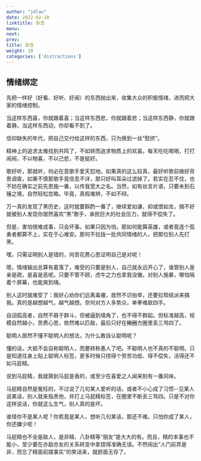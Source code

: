 ```yaml
---
author: "jdlau"
date: 2022-02-10
linktitle: 杂念
menu:
next:
prev:
title: 杂念
weight: 10
categories: ['distractions']
---
```


## 情绪绑定

先把一样好（好看、好听、好闻）的东西抛出来，收集大众的积极情绪，进而把大家的情绪控制。

当这样东西喜，你就跟着喜；当这样东西悲，你就跟着悲；当这样东西静，你就跟着静。当这样东西动，你却看不到了。

信仰缺失的年代，把自己交付给这样的东西，只为换到一丝“慰挤”。

精神上的追求太难找到共鸣了，不如转而追求物质上的欢喜。每天吃吃喝喝，打打闹闹，不以物喜，不以己悲，不是挺好。

歌好听，那就听，何必在意歌手爱天怼地。如果真的这么较真，最好听歌前做好背景调查，如果不慎那歌手竟信息不详，那只好叫耳朵过滤掉了。若实在忍不住，也不妨在确实之前先恩施一番，以传我宽大之名。当然，如有丝言片语，只要未到石锤之境，自然轻松忽略。毕竟，真假难辨，不如不辩。

万一真的发现了黑历史，这时就要斟酌一番了，继续爱如谦，抑或恨如龙，搞不好就被别人发现你居然喜欢“黑”歌手，承担巨大的社会压力，就得不偿失了。

但是，害怕很难成事，只会坏事。如果只因为怕，那如何能算英雄，或者竟连个孤勇者都算不上，实在于心难安。那何不拉拢一批共同情绪的人，把那位别人先打黑。

嘿，只需证明别人是错的，何苦花费心思证明自己是对呢！

嗯，情绪输出总算有着落了，难受的只要是别人，自己就永远开心了，谁管别人是亲是疏，是喜是恶呢。只要不管不顾，虎牛之力也拿我没辙。对别人施暴，哪怕隔着个屏幕，也能爽到嗨。

别人这时就难受了：我好心劝你们远离毒瘤，居然不识抬举，还要拉帮结派来搞我。真的是越想越气，越气越想。奈何对方人多势众，单拳难敌四手。

自诩孤高者，自然不屑于群斗，但被逼到墙角了，也不得不群起。但标准越高，规模自然越小，苦费心思，依然难以匹敌，最后只好在~~猪圈~~方圈里丢三骂四了。

聪明人居然不懂不聪明人的想法，为什么敢自认聪明呢？

懂的话，大抵不会自称聪明人，而要转称愚人了吧。不聪明人也不真的不聪明，只是知道往身上贴上聪明人标签，更多时候只捞得个劳苦功低、得不偿失，活得还不如马屁精。

说到马屁精，我就猜到马屁是香的，或至少在喜爱之人闻来别有一番风味。

马屁精自然是冤枉的，不过说了几句某人爱听的话，或者不小心成了习惯--见某人说某话，别人就来指责他，并打上马屁精标签，在圈里不断丢三骂四。只是不对你这样说话，你就这么生气，别人真的是坏。

谁怪你不是某人呢？你若竟是某人，想听几句某话，那还不难。只怕你成了某人，你还嫌少呢！

马屁精也不全是敌人，是非精、八卦精等“朋友”是大大的有。而且，精的本事也不能小，至少要在亦敌亦友的关系转变中拿捏得准确无误。不然闹出“人门前弄是非，而忘了精面前摆事实”的笑话来，就颜面无存了。
